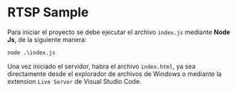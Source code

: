 # RTSP Sample

Para iniciar el proyecto se debe ejecutar el archivo `index.js` mediante **Node Js**, de la siguiente manera:

```cmd
node .\index.js
```

Una vez iniciado el servidor, habra el archivo `index.html`, ya sea directamente desde el explorador de archivos de Windows o mediante la extension `Live Server` de Visual Studio Code.